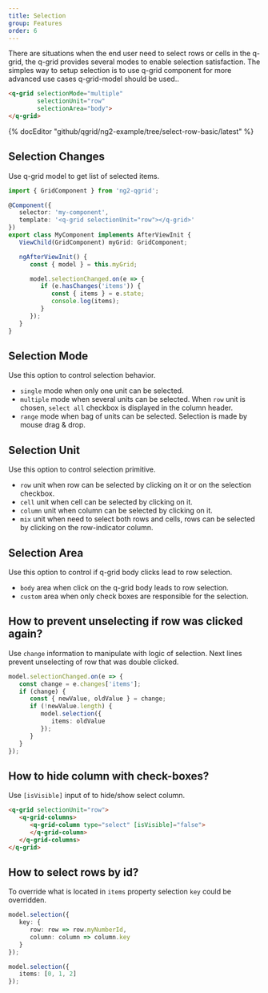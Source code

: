```yaml
---
title: Selection
group: Features
order: 6
---
```


There are situations when the end user need to select rows or cells in the q-grid, the q-grid provides several modes to enable selection satisfaction. The simples way to setup selection is to use q-grid component for more advanced use cases q-grid-model should be used..

```html
<q-grid selectionMode="multiple" 
        selectionUnit="row" 
        selectionArea="body">
</q-grid>
```

{% docEditor "github/qgrid/ng2-example/tree/select-row-basic/latest" %}

## Selection Changes

Use q-grid model to get list of selected items.

```typescript
import { GridComponent } from 'ng2-qgrid';

@Component({
   selector: 'my-component',
   template: '<q-grid selectionUnit="row"></q-grid>'
})
export class MyComponent implements AfterViewInit {
   ViewChild(GridComponent) myGrid: GridComponent;   

   ngAfterViewInit() {
      const { model } = this.myGrid;

      model.selectionChanged.on(e => {
         if (e.hasChanges('items')) {
            const { items } = e.state;
            console.log(items);
         }
      });
   }
}
```

## Selection Mode

Use this option to control selection behavior.

* `single` mode when only one unit can be selected.
* `multiple` mode when several units can be selected. When `row` unit is chosen, `select all` checkbox is displayed in the column header.
* `range` mode when bag of units can be selected. Selection is made by mouse drag & drop.

## Selection Unit

Use this option to control selection primitive.
   
* `row` unit when row can be selected by clicking on it or on the selection checkbox.
* `cell` unit when cell can be selected by clicking on it.
* `column` unit when column can be selected by clicking on it.
* `mix` unit when need to select both rows and cells, rows can be selected by clicking on the row-indicator column.

## Selection Area

Use this option to control if q-grid body clicks lead to row selection.

* `body` area when click on the q-grid body leads to row selection.
* `custom` area when only check boxes are responsible for the selection.

## How to prevent unselecting if row was clicked again?

Use `change` information to manipulate with logic of selection. Next lines prevent unselecting of row that was double clicked.

```typescript
model.selectionChanged.on(e => {
   const change = e.changes['items'];
   if (change) {
      const { newValue, oldValue } = change;
      if (!newValue.length) {
         model.selection({
            items: oldValue
         });
      }
   }
});
```

## How to hide column with check-boxes?

Use `[isVisible]` input of to hide/show select column.

```html
<q-grid selectionUnit="row">
   <q-grid-columns>
      <q-grid-column type="select" [isVisible]="false">
      </q-grid-column>
   </q-grid-columns>
</q-grid>
```

## How to select rows by id?

To override what is located in `items` property selection `key` could be overridden.

```typescript
model.selection({       
   key: {
      row: row => row.myNumberId,
      column: column => column.key
   }
});

model.selection({
   items: [0, 1, 2]
});
```